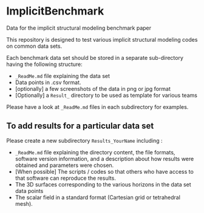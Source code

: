 # ImplicitBenchmark
Data for the implicit structural modeling benchmark paper

This repository is designed to test various implicit structural modeling codes
on common data sets.
 
Each benchmark data set should be stored in a separate sub-directory 
having the following structure: 
 * `_ReadMe.md` file explaining the data set
 * Data points in .csv format. 
 * [optionally] a few screenshots of the data in png or jpg format
 * [Optionally] a `Result_` directory to be used as template for various teams

Please have a look at `_ReadMe.md` files in each subdirectory for examples. 

## To add results for a particular data set 
Please create a new subdirectory `Results_YourName` including : 
 * `_ReadMe.md` file explaining the directory content, the file formats, software version information, and a description about how results were obtained and parameters were chosen. 
 * [When possible] The scripts / codes so that others who have access to that software can reproduce the results.  
 * The 3D surfaces corresponding to the various horizons in the data set data points
 * The scalar field in a standard format (Cartesian grid or tetrahedral mesh).
 
